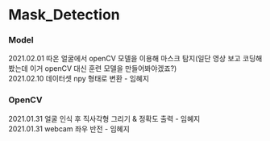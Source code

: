 # Mask_Detection
### Model
2021.02.01 따온 얼굴에서 openCV 모델을 이용해 마스크 탐지(일단 영상 보고 코딩해봤는데 이거 openCV 대신 훈련 모델을 만들어봐야겠죠?)      
2021.02.10 데이터셋 npy 형태로 변환 - 임혜지

### OpenCV
2021.01.31 얼굴 인식 후 직사각형 그리기 & 정확도 출력 - 임혜지    
2021.01.31 webcam 좌우 반전 - 임혜지
